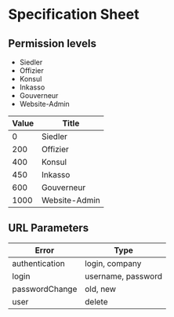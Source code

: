 # Specification Sheet

## Permission levels

- Siedler                             
- Offizier
- Konsul
- Inkasso
- Gouverneur
- Website-Admin

| Value | Title         |
| ----- | ------------- |
| 0     | Siedler       |
| 200   | Offizier      |
| 400   | Konsul        |
| 450   | Inkasso       |
| 600   | Gouverneur    |
| 1000  | Website-Admin |
## URL Parameters
| Error          | Type               |
| -------------- | ------------------ |
| authentication | login, company     |
| login          | username, password |
| passwordChange | old, new           |
| user           | delete             |

 